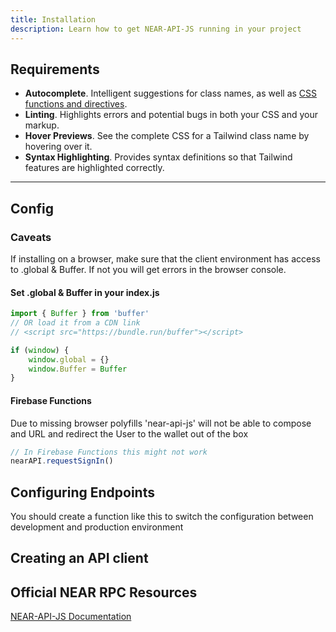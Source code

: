 ```yaml
---
title: Installation
description: Learn how to get NEAR-API-JS running in your project
---
```


## Requirements

- **Autocomplete**. Intelligent suggestions for class names, as well as [CSS functions and directives](https://tailwindcss.com/docs/functions-and-directives).
- **Linting**. Highlights errors and potential bugs in both your CSS and your markup.
- **Hover Previews**. See the complete CSS for a Tailwind class name by hovering over it.
- **Syntax Highlighting**. Provides syntax definitions so that Tailwind features are highlighted correctly.

---

## Config

### Caveats
If installing on a browser, make sure that the client environment has access to .global & Buffer.
If not you will get errors in the browser console.

#### Set .global & Buffer in your index.js
```js
import { Buffer } from 'buffer'
// OR load it from a CDN link
// <script src="https://bundle.run/buffer"></script>

if (window) {
    window.global = {}
    window.Buffer = Buffer
}
```
#### Firebase Functions
Due to missing browser polyfills 'near-api-js' will not be able to compose and URL and redirect the User to the wallet out of the box

```js
// In Firebase Functions this might not work
nearAPI.requestSignIn()
```

## Configuring Endpoints
You should create a function like this to switch the configuration between development and production environment

<tabbed-code>
<template v-slot:js>

```js
function getConfig (env) {
	switch (env) {
        case 'production':
        case 'mainnet':
            return {
                networkId: 'mainnet',
                nodeUrl: 'https://rpc.mainnet.near.org',
                walletUrl: 'https://wallet.near.org',
                helperUrl: 'https://helper.mainnet.near.org'
            }
        case 'development':
        case 'testnet':
            return {
                networkId: 'testnet',
                nodeUrl: 'https://rpc.testnet.near.org',
                walletUrl: 'https://wallet.testnet.near.org',
                helperUrl: 'https://helper.testnet.near.org'
            }
        default:
            throw Error(`Unconfigured environment '${env}'`)
	}
}
```
</template>
<template v-slot:node_js>

```js
function getConfig (env) {
	switch (env) {
		case 'production':
		case 'mainnet':
			return {
				networkId: 'mainnet',
				nodeUrl: 'https://rpc.mainnet.near.org',
				walletUrl: 'https://wallet.near.org',
				helperUrl: 'https://helper.mainnet.near.org'
			}
		case 'development':
		case 'testnet':
			return {
				networkId: 'testnet',
				nodeUrl: 'https://rpc.testnet.near.org',
				walletUrl: 'https://wallet.testnet.near.org',
				helperUrl: 'https://helper.testnet.near.org'
			}
		default:
			throw Error(`Unconfigured environment '${env}'`)
	}
}
```
</template>
</tabbed-code>


## Creating an API client

<tabbed-code>
<template v-slot:js>

```js
import * as nearAPI from 'near-api-js'

let config = getConfig('testnet')

// Adding a keystore is optional for executing view calls
let keyStore = new nearAPI.keyStores.BrowserLocalStorageKeyStore()
config.deps = { keyStore: keyStore }

let near = await nearAPI.connect(config);
let walletAccount = new nearAPI.WalletAccount(near);
let accountId = walletAccount.getAccountId();
```
</template>
<template v-slot:node_js>

```js
import * as nearAPI from 'near-api-js'

let config = getConfig('testnet')

// SECURITY!!! This is a dummy key. Never hardcode any access keys in your code. 
// Import them from secure files, env variables or other configuration mangers
let access_key = 'ed25519:30J08h8380h38U3J038z3830ub3U03J3030389H783g3Gg38g7G3G33JIG3O3KLJONCDO3NP2M2P3Mldsjdkfjdk'

// Adding a keystore is optional for executing view calls
const keyStore = new keyStores.InMemoryKeyStore()
const keyPair = KeyPair.fromString(access_key)
await keyStore.setKey(network, account, keyPair) // Note the 'await'

config.deps = { keyStore: keyStore }

let near = await nearAPI.connect(config);
let walletAccount = new nearAPI.WalletAccount(near);
let accountId = walletAccount.getAccountId();
```
</template>
</tabbed-code>

## Official NEAR RPC Resources
[NEAR-API-JS Documentation](https://near.github.io/near-api-js/)
